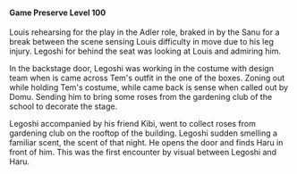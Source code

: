 #### Game Preserve Level 100

Louis rehearsing for the play in the Adler role, braked in by the Sanu for a break between the scene sensing Louis difficulty in move due to his leg injury. Legoshi for behind the seat was looking at Louis and admiring him.

In the backstage door, Legoshi was working in the costume with design team when is came across Tem's outfit in the one of the boxes. Zoning out while holding Tem's costume, while came back is sense when called out by Domu. Sending him to bring some roses from the gardening club of the school to decorate the stage.

Legoshi accompanied by his friend Kibi, went to collect roses from gardening club on the rooftop of the building. Legoshi sudden smelling a familiar scent, the scent of that night. He opens the door and finds Haru in front of him. This was the first encounter by visual between Legoshi and Haru.